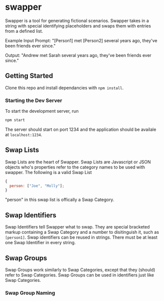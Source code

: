 # swapper

Swapper is a tool for generating fictional scenarios. Swapper takes in a string with special identifying placeholders and swaps them with entries from a defined list.

Example
Input Prompt: "[Person1] met [Person2] several years ago, they've been friends ever since."

Output: "Andrew met Sarah several years ago, they've been friends ever since."

## Getting Started

Clone this repo and install dependancies with `npm install`.

### Starting the Dev Server

To start the development server, run

```bash
npm start
```

The server should start on port 1234 and the application should be availale at `localhost:1234`.

## Swap Lists

Swap Lists are the heart of Swapper. Swap Lists are Javascript or JSON objects who's properties refer to the category names to be used with swapper. The following is a valid Swap List

```javascript
{
  person: ["Joe", "Molly"];
}
```

"person" in this swap list is offically a Swap Category.

## Swap Identifiers

Swap Identifiers tell Swapper what to swap. They are special bracketed markup containing a Swap Category and a number to disitinguish it, such as `[person1]`. Swap identifiers can be reused in strings. There must be at least one Swap Identifier in every string.

## Swap Groups

Swap Groups work similarly to Swap Categories, except that they (should) refer to Swap Categories. Swap Groups can be used in identifiers just like Swap Categories.

### Swap Group Naming
